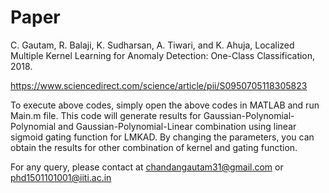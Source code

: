 # Paper
C. Gautam, R. Balaji, K. Sudharsan, A. Tiwari, and K. Ahuja, Localized Multiple Kernel Learning for Anomaly Detection: One-Class Classification, 2018. 

https://www.sciencedirect.com/science/article/pii/S0950705118305823


To execute above codes, simply open the above codes in MATLAB and run Main.m file. This code will generate results for Gaussian-Polynomial-Polynomial and Gaussian-Polynomial-Linear combination using linear sigmoid gating function for LMKAD. By changing the parameters, you can obtain the results for other combination of kernel and gating function.


For any query, please contact at chandangautam31@gmail.com or phd1501101001@iiti.ac.in
